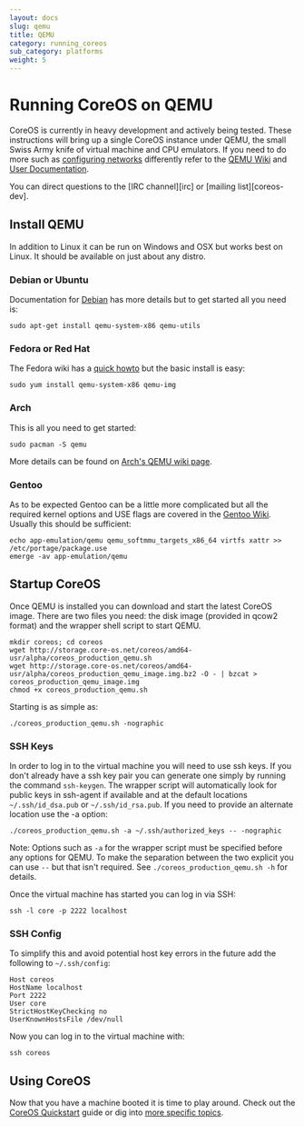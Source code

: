 ```yaml
---
layout: docs
slug: qemu
title: QEMU
category: running_coreos
sub_category: platforms
weight: 5
---
```


# Running CoreOS on QEMU

CoreOS is currently in heavy development and actively being tested.
These instructions will bring up a single CoreOS instance under QEMU,
the small Swiss Army knife of virtual machine and CPU emulators.
If you need to do more such as [configuring networks][qemunet]
differently refer to the [QEMU Wiki][qemuwiki] and [User
Documentation][qemudoc].

You can direct questions to the [IRC channel][irc] or [mailing
list][coreos-dev].

[qemunet]: http://wiki.qemu.org/Documentation/Networking
[qemuwiki]: http://wiki.qemu.org/Manual
[qemudoc]: http://qemu.weilnetz.de/qemu-doc.html


## Install QEMU

In addition to Linux it can be run on Windows and OSX but works best on
Linux. It should be available on just about any distro.

### Debian or Ubuntu

Documentation for [Debian][qemudeb] has more details but to get started
all you need is:

    sudo apt-get install qemu-system-x86 qemu-utils

[qemudeb]: https://wiki.debian.org/QEMU

### Fedora or Red Hat

The Fedora wiki has a [quick howto][qemufed] but the basic install is easy:

    sudo yum install qemu-system-x86 qemu-img

[qemufed]: https://fedoraproject.org/wiki/How_to_use_qemu

### Arch

This is all you need to get started:

    sudo pacman -S qemu

More details can be found on [Arch's QEMU wiki page](https://wiki.archlinux.org/index.php/Qemu).

### Gentoo

As to be expected Gentoo can be a little more complicated but all the
required kernel options and USE flags are covered in the [Gentoo
Wiki][qemugen]. Usually this should be sufficient:

    echo app-emulation/qemu qemu_softmmu_targets_x86_64 virtfs xattr >> /etc/portage/package.use
    emerge -av app-emulation/qemu

[qemugen]: http://wiki.gentoo.org/wiki/QEMU


## Startup CoreOS

Once QEMU is installed you can download and start the latest CoreOS
image. There are two files you need: the disk image (provided in qcow2
format) and the wrapper shell script to start QEMU.

    mkdir coreos; cd coreos
    wget http://storage.core-os.net/coreos/amd64-usr/alpha/coreos_production_qemu.sh
    wget http://storage.core-os.net/coreos/amd64-usr/alpha/coreos_production_qemu_image.img.bz2 -O - | bzcat > coreos_production_qemu_image.img
    chmod +x coreos_production_qemu.sh

Starting is as simple as:

    ./coreos_production_qemu.sh -nographic

### SSH Keys

In order to log in to the virtual machine you will need to use ssh keys.
If you don't already have a ssh key pair you can generate one simply by
running the command `ssh-keygen`. The wrapper script will automatically
look for public keys in ssh-agent if available and at the default
locations `~/.ssh/id_dsa.pub` or `~/.ssh/id_rsa.pub`. If you need to
provide an alternate location use the -a option:

    ./coreos_production_qemu.sh -a ~/.ssh/authorized_keys -- -nographic

Note: Options such as `-a` for the wrapper script must be specified before
any options for QEMU. To make the separation between the two explicit
you can use `--` but that isn't required. See
`./coreos_production_qemu.sh -h` for details.

Once the virtual machine has started you can log in via SSH:

    ssh -l core -p 2222 localhost

### SSH Config

To simplify this and avoid potential host key errors in the future add
the following to `~/.ssh/config`:

    Host coreos
    HostName localhost
    Port 2222
    User core
    StrictHostKeyChecking no
    UserKnownHostsFile /dev/null

Now you can log in to the virtual machine with:

    ssh coreos


## Using CoreOS

Now that you have a machine booted it is time to play around.
Check out the [CoreOS Quickstart]({{site.url}}/docs/quickstart) guide or dig into [more specific topics]({{site.url}}/docs).
